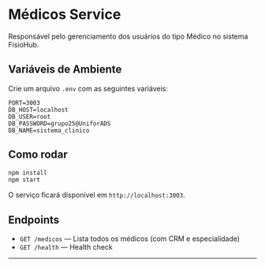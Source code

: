 # Médicos Service

Responsável pelo gerenciamento dos usuários do tipo Médico no sistema FisioHub.

## Variáveis de Ambiente

Crie um arquivo `.env` com as seguintes variáveis:

```
PORT=3003
DB_HOST=localhost
DB_USER=root
DB_PASSWORD=grupo25@UniforADS
DB_NAME=sistema_clinico
```

## Como rodar

```bash
npm install
npm start
```

O serviço ficará disponível em `http://localhost:3003`.

## Endpoints
- `GET /medicos` — Lista todos os médicos (com CRM e especialidade)
- `GET /health` — Health check

--- 